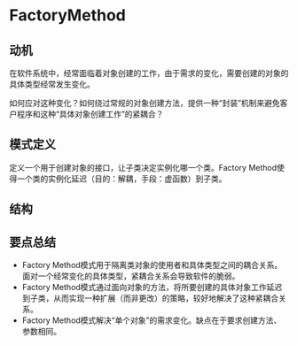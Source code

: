 # FactoryMethod

## 动机

在软件系统中，经常面临着对象创建的工作，由于需求的变化，需要创建的对象的具体类型经常发生变化。

如何应对这种变化？如何绕过常规的对象创建方法，提供一种“封装”机制来避免客户程序和这种“具体对象创建工作”的紧耦合？

## 模式定义

定义一个用于创建对象的接口，让子类决定实例化哪一个类。Factory Method使得一个类的实例化延迟（目的：解耦，手段：虚函数）到子类。

## 结构

## 要点总结

* Factory Method模式用于隔离类对象的使用者和具体类型之间的耦合关系。面对一个经常变化的具体类型，紧耦合关系会导致软件的脆弱。
* Factory Method模式通过面向对象的方法，将所要创建的具体对象工作延迟到子类，从而实现一种扩展（而非更改）的策略，较好地解决了这种紧耦合关系。
* Factory Method模式解决“单个对象”的需求变化。缺点在于要求创建方法、参数相同。
